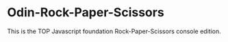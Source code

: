 # Odin-Rock-Paper-Scissors
This is the TOP Javascript foundation Rock-Paper-Scissors console edition.
